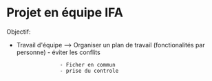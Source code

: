 # Projet en équipe IFA 

Objectif: 

- Travail d'équipe --> Organiser un plan de travail (fonctionalités par personne) 
                    - éviter les conflits
                    
                    - Ficher en commun 
                    - prise du controle
                    

